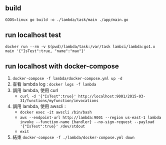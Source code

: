 ## build

`GOOS=linux go build -o ./lambda/task/main ./app/main.go`

## run localhost test

`docker run --rm -v $(pwd)/lambda/task:/var/task lambci/lambda:go1.x main '{"IsTest":true, "name":"max"}'`

## run localhost with docker-compose

1. `docker-compose -f lambda/docker-compose.yml up -d`
2. 查看 lambda log : `docker logs -f lambda`
3. 調用 lambda, 使用 curl
    - `curl -d '{"IsTest":true}' http://localhost:9001/2015-03-31/functions/myfunction/invocations`
4. 調用 lambda, 使用 awscli : 
    - `docker exec -it awscli /bin/bash`
    - `aws --endpoint-url http://lambda:9001 --region us-east-1 lambda invoke --function-name {handler} --no-sign-request --payload '{"IsTest":true}' /dev/stdout`
    - `exit`
5. 結束 `docker-compose -f ./lambda/docker-compose.yml down`